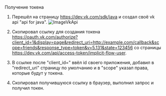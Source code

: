 Получение токена

1. Перешёл на страницу https://dev.vk.com/sdk/java и создал своё vk api "api for java".
![ImageVkApi](https://user-images.githubusercontent.com/114608473/200288097-abf5128d-af71-4e6d-a0e2-4745fc1782c0.jpg)
2. Скопировал ссылку для создания токена https://oauth.vk.com/authorize?client_id=1&display=page&redirect_uri=http://example.com/callback&scope=friends&response_type=token&v=5.131&state=123456 
со страницы https://dev.vk.com/api/access-token/implicit-flow-user.

3. В ссылке после "client_id=" ввёл id своего приложения, добавил в "redirect_uri" страницу по умолчанию и в "scope" указал права, которые будут у токена.

4. Скопировал получившуюся ссылку в браузер, выполнил запрос и получил токен.
